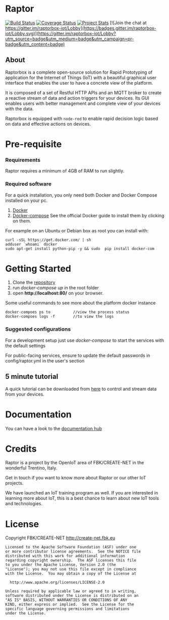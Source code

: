 # Raptor

[![Build Status](https://travis-ci.org/raptorbox/raptor.svg?branch=master)](https://travis-ci.org/raptorbox/raptor) [![Coverage Status](https://coveralls.io/repos/github/raptorbox/raptor/badge.svg?branch=master)](https://coveralls.io/github/raptorbox/raptor?branch=master) [![Project Stats](https://www.openhub.net/p/raptorbox/widgets/project_thin_badge.gif)](https://www.openhub.net/p/raptorbox) [![Join the chat at https://gitter.im/raptorbox-iot/Lobby](https://badges.gitter.im/raptorbox-iot/Lobby.svg)](https://gitter.im/raptorbox-iot/Lobby?utm_source=badge&utm_medium=badge&utm_campaign=pr-badge&utm_content=badge)

## About 
Raptorbox is a complete open-source solution for Rapid Prototyping of application for the Internet of Things (IoT) with a beautiful graphical user interface that enables the user to have a concrete view of the platform.

It is composed of a set of Restful HTTP APIs and an MQTT broker to create a reactive stream of data and action triggers for your devices. Its GUI enables users with better management and complete view of your devices with the data.

Raptorbox is equipped with `node-red` to enable rapid decision logic based on data and effective actions on devices.

# Pre-requisite

### Requirements
Raptor requires a minimum of 4GB of RAM to run slightly.

### Required software
For a quick installation, you only need both Docker and Docker Compose installed on your pc.
1. [Docker](https://www.docker.com/) 
2. [Docker-compose](https://docs.docker.com/compose/)
See the official Docker guide to install them by clicking on them.

For example on an Ubuntu or Debian box as root you can install with:
```
curl -sSL https://get.docker.com/ | sh
adduser `whoami` docker
sudo apt-get install python-pip -y && sudo  pip install docker-com
```

# Getting Started
1. Clone the [repository](https://github.com/raptorbox/raptor) 
2. run *docker-compose up* in the root folder
3. open **http://localhost:80/** on your browser.

Some useful commands to see more about the platform docker instance
```
docker-compoes ps to          //view the process status
docker-compoes logs -f        //to view the logs
```


### Suggested configurations

For a development setup just use *docker-compose* to start the services with the default settings

For public-facing services, ensure to update the default passwords in config/raptor.yml in the user's section

## 5 minute tutorial

A quick tutorial can be downloaded from [here](https://github.com/raptorbox/raptor-tutorial) to control and stream data from your devices.

# Documentation
You can have a look to the [documentation hub](http://raptorbox.github.io)

# Credits
Raptor is a project by the OpenIoT area of FBK/CREATE-NET in the wonderful Trentino, Italy.

Get in touch if you want to know more about Raptor or our other IoT projects.

We have launched an IoT training program as well. If you are interested in learning more about IoT, this is a best chance to learn about new IoT tools and technologies.

# License

Copyright FBK/CREATE-NET <http://create-net.fbk.eu>

```
Licensed to the Apache Software Foundation (ASF) under one
or more contributor license agreements.  See the NOTICE file
distributed with this work for additional information
regarding copyright ownership.  The ASF licenses this file
to you under the Apache License, Version 2.0 (the
"License"); you may not use this file except in compliance
with the License.  You may obtain a copy of the License at

  http://www.apache.org/licenses/LICENSE-2.0

Unless required by applicable law or agreed to in writing,
software distributed under the License is distributed on an
"AS IS" BASIS, WITHOUT WARRANTIES OR CONDITIONS OF ANY
KIND, either express or implied.  See the License for the
specific language governing permissions and limitations
under the License.
```
